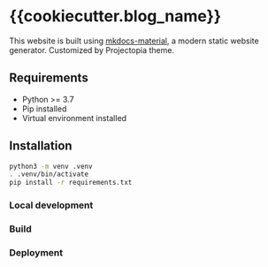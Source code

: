 # {{cookiecutter.blog_name}}

This website is built using [mkdocs-material](https://squidfunk.github.io/mkdocs-material/), a modern static website generator. Customized by Projectopia theme.

## Requirements

- Python >= 3.7
- Pip installed
- Virtual environment installed

## Installation

```bash
python3 -m venv .venv
. .venv/bin/activate
pip install -r requirements.txt
```

### Local development
### Build
### Deployment